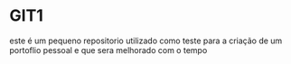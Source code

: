 # GIT1
este é um pequeno repositorio utilizado como teste para a criação de um portoflio pessoal e que sera melhorado com o tempo
